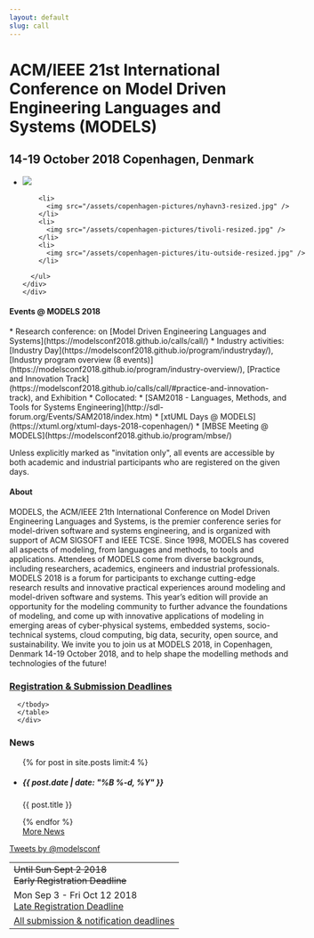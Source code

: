 ```yaml
---
layout: default
slug: call
---
```

<div class = "row">
 <div class="col-md-11" markdown="1">

# ACM/IEEE 21st International Conference on Model Driven Engineering Languages and Systems (MODELS)
## 14-19 October 2018 Copenhagen, Denmark
</div>
</div>
  <div class="row">
    <div class="col-xs-12">
      <!-- <img class="logo img-responsive" src="/assets/logos/models-logo.png" alt="models2018-logo" /> -->
      <div class="flexslider">
      <ul class="slides" style="min-width: 6000px;">
        <li>
          <img src="/assets/copenhagen-pictures/opera-resized.jpg" />
        </li>
        
        <li>
          <img src="/assets/copenhagen-pictures/nyhavn3-resized.jpg" />
        </li>
        <li>
          <img src="/assets/copenhagen-pictures/tivoli-resized.jpg" />
        </li>
        <li>
          <img src="/assets/copenhagen-pictures/itu-outside-resized.jpg" />
        </li>
        
      </ul>
    </div>
    </div>
  </div>


<div class="row">

 <div class="col-md-8" markdown="1">




<h4> Events @ MODELS 2018 </h4>
* Research conference: on [Model Driven Engineering Languages and Systems](https://modelsconf2018.github.io/calls/call/)
* Industry activities: [Industry Day](https://modelsconf2018.github.io/program/industryday/), [Industry program overview (8 events)](https://modelsconf2018.github.io/program/industry-overview/), [Practice and Innovation Track](https://modelsconf2018.github.io/calls/call/#practice-and-innovation-track), and Exhibition
* Collocated: 
  * [SAM2018 - Languages, Methods, and Tools for Systems Engineering](http://sdl-forum.org/Events/SAM2018/index.htm)
  * [xtUML Days @ MODELS](https://xtuml.org/xtuml-days-2018-copenhagen/)
  * [MBSE Meeting @ MODELS](https://modelsconf2018.github.io/program/mbse/)

Unless explicitly marked as &quot;invitation only&quot;, all events are accessible by both academic and industrial participants who are registered on the given days.

#### About
<p class="text-justify">
MODELS, the ACM/IEEE 21th International Conference on Model Driven Engineering Languages and Systems, is the premier conference series for model-driven software and systems engineering, and is organized with support of ACM SIGSOFT and IEEE TCSE. Since 1998, MODELS has covered all aspects of modeling, from languages and methods, to tools and applications. Attendees of MODELS come from diverse backgrounds, including researchers, academics, engineers and industrial professionals. MODELS 2018 is a forum for participants to exchange cutting-edge research results and innovative practical experiences around modeling and model-driven software and systems. This year’s edition will provide an opportunity for the modeling community to further advance the foundations of modeling, and come up with innovative applications of modeling in emerging areas of cyber-physical systems, embedded systems, socio-technical systems, cloud computing, big data, security, open source, and sustainability. We invite you to join us at MODELS 2018, in Copenhagen, Denmark 14-19 October 2018, and to help shape the modelling methods and technologies of the future!
</p>

</div>

<div class="col-md-4">
    <div class="panel panel-primary">
      <div class="panel-heading">
         <h3 class="panel-title">
             <a href="https://modelsconf2018.github.io/calls/important-dates" >Registration & Submission Deadlines</a> <span class="pull-right"> 
                                <!-- <span class="glyphicon glyphicon-globe"></span>-->
                                <!--<span class="glyphicon glyphicon-time"></span>-->
                                <!--AoE (UTC-12)-->
                              </span> <br />
       </h3>
      </div>
	     <table class="table table-hover">
      <tbody>
       <tr class="clickable-row" data-href="url://registration">
	      <td> <del>Until Sun Sept 2 2018</del> <br /><del>Early Registration Deadline</del></td>
      </tr>
      <tr class="clickable-row" data-href="url://registration">
	      <td> Mon Sep 3 - Fri Oct 12 2018<br /><a href="/registration">Late Registration Deadline</a></td>
      </tr>     
      <tr class="clickable-row" data-href="url://calls/important-dates">
	      <td> <a href="/calls/important-dates"> All submission & notification deadlines </a> </td>
      </tr>
	
      </tbody>
      </table>
      </div>
   </div>
<div class="col-md-4">
    <div class="panel panel-primary">
      <div class="panel-heading">
        <h3 class="panel-title">News</h3>
      </div>
      <ul class="list-group">
        {% for post in site.posts limit:4 %}
        <li class="list-group-item">
          <h5 class="list-group-item-heading">{{ post.date | date: "%B %-d, %Y" }}</h5>
          <p class="list-group-item-text">{{ post.title }}</p>
        </li>
        {% endfor %}
        <div class="panel-footer text-left">
        <a href="/news">More News</a>
        </div>
      </ul>

  </div>
  <a class="twitter-timeline" data-lang="en" data-width="400" data-height="400" href="https://twitter.com/modelsconf">Tweets by @modelsconf</a> <script async src="//platform.twitter.com/widgets.js" charset="utf-8"></script>
 </div>
</div>


